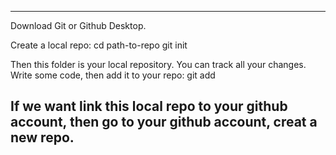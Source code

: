 ---------------------------------------
Download Git or Github Desktop.

Create a local repo:
  cd path-to-repo
  git init

Then this folder is your local repository. You can track all your changes.
Write some code, then add it to your repo:
  git add

If we want link this local repo to your github account, then go to your github account, creat a new repo.
------------------------------------------

